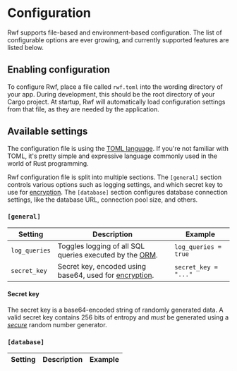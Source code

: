 # Configuration

Rwf supports file-based and environment-based configuration. The list of configurable options are ever growing, and currently supported features are listed below.

## Enabling configuration

To configure Rwf, place a file called `rwf.toml` into the wording directory of your app. During development, this should be the root directory of your Cargo project. At startup,
Rwf will automatically load configuration settings from that file, as they are needed by the application.

## Available settings

The configuration file is using the [TOML language](https://toml.io/). If you're not familiar with TOML, it's pretty simple and expressive language commonly used in the world of Rust programming.

Rwf configuration file is split into multiple sections. The `[general]` section controls various options such as logging settings, and which secret key to use for [encryption](../encryption). The `[database]`
section configures database connection settings, like the database URL, connection pool size, and others.

### `[general]`

| Setting | Description | Example |
|---------|-------------|---------|
| `log_queries` | Toggles logging of all SQL queries executed by the [ORM](../models/). | `log_queries = true` |
| `secret_key` | Secret key, encoded using base64, used for [encryption](../encryption). | `secret_key = "..."` |

#### Secret key

The secret key is a base64-encoded string of randomly generated data. A valid secret key contains 256 bits of entropy and _must_ be generated using a [_secure_](https://en.wikipedia.org/wiki/Cryptographically_secure_pseudorandom_number_generator) random number generator.

### `[database]`

| Setting | Description | Example |
|---------|-------------|---------|
